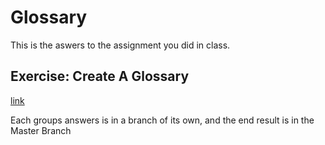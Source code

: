 # Glossary
This is the aswers to the assignment you did in class. 

## Exercise: Create A Glossary
[link](https://docs.google.com/document/d/1vYpd-maif2QOCegidMyEopcft-tXsR0AhEKAD-1JZAc/pub)

Each groups answers is in a branch of its own, and the end result is in the Master Branch
